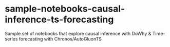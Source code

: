 # sample-notebooks-causal-inference-ts-forecasting
Sample set of notebooks that explore causal inference with DoWhy &amp; Time-series forecasting with Chronos/AutoGluonTS
